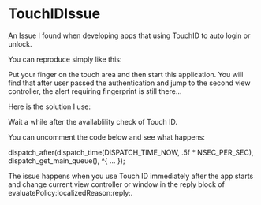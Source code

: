 TouchIDIssue
============

An Issue I found when developing apps that using TouchID to auto login or unlock.

You can reproduce simply like this:

Put your finger on the touch area and then start this application. You will find that after user passed the authentication and jump to the second view controller, the alert requiring fingerprint is still there...

Here is the solution I use:

Wait a while after the availablility check of Touch ID.

You can uncomment the code below and see what happens:

dispatch_after(dispatch_time(DISPATCH_TIME_NOW, .5f * NSEC_PER_SEC), dispatch_get_main_queue(), ^{
    ...
});

The issue happens when you use Touch ID immediately after the app starts and change current view controller or window in the reply block of evaluatePolicy:localizedReason:reply:.